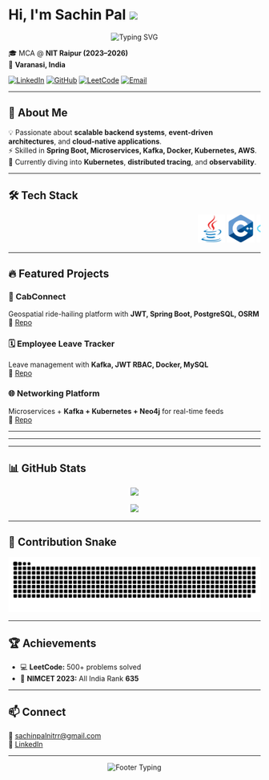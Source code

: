 # Hi, I'm Sachin Pal <img src="https://media.giphy.com/media/hvRJCLFzcasrR4ia7z/giphy.gif" width="36"/>

<!-- Typing animation -->
<p align="center">
  <img src="https://readme-typing-svg.herokuapp.com?font=Fira+Code&size=26&duration=3000&pause=700&color=00F5D4&center=true&vCenter=true&width=700&lines=Backend+Engineer;Spring+Boot+%7C+Java+Developer;Microservices+%7C+Distributed+Systems;Cloud+%7C+Docker+%7C+Kubernetes;Open+Source+Enthusiast" alt="Typing SVG"/>
</p>

🎓 MCA @ **NIT Raipur (2023–2026)**  
📍 **Varanasi, India**  

[![LinkedIn](https://img.shields.io/badge/LinkedIn-sachinpalcs-blue?logo=linkedin&style=for-the-badge)](https://www.linkedin.com/in/sachinpalcs/)
[![GitHub](https://img.shields.io/badge/GitHub-sachinpalcs-black?logo=github&style=for-the-badge)](https://github.com/sachinpalcs)
[![LeetCode](https://img.shields.io/badge/LeetCode-sachinpalcs-orange?logo=leetcode&style=for-the-badge)](https://leetcode.com/u/sachinpalcs/)
[![Email](https://img.shields.io/badge/Email-sachinpalnitrr%40gmail.com-red?logo=gmail&style=for-the-badge)](mailto:sachinpalnitrr@gmail.com)

---

## 🚀 About Me
💡 Passionate about **scalable backend systems**, **event-driven architectures**, and **cloud-native applications**.  
⚡ Skilled in **Spring Boot, Microservices, Kafka, Docker, Kubernetes, AWS**.  
🎯 Currently diving into **Kubernetes**, **distributed tracing**, and **observability**.  

---
## 🛠 Tech Stack

<p align="center">
  <marquee behavior="scroll" direction="left" scrollamount="6">
    <img src="https://raw.githubusercontent.com/devicons/devicon/master/icons/java/java-original.svg" width="55" height="55" alt="Java"/>
    <img src="https://raw.githubusercontent.com/devicons/devicon/master/icons/cplusplus/cplusplus-original.svg" width="55" height="55" alt="C++"/>
    <img src="https://raw.githubusercontent.com/devicons/devicon/master/icons/react/react-original.svg" width="55" height="55" alt="React"/>
    <img src="https://raw.githubusercontent.com/devicons/devicon/master/icons/spring/spring-original.svg" width="55" height="55" alt="Spring Boot"/>
    <img src="https://raw.githubusercontent.com/devicons/devicon/master/icons/docker/docker-original.svg" width="55" height="55" alt="Docker"/>
    <img src="https://raw.githubusercontent.com/devicons/devicon/master/icons/kubernetes/kubernetes-plain.svg" width="55" height="55" alt="Kubernetes"/>
    <img src="https://cdn.jsdelivr.net/gh/devicons/devicon/icons/amazonwebservices/amazonwebservices-original-wordmark.svg" width="65" height="55" alt="AWS"/>
    <img src="https://raw.githubusercontent.com/devicons/devicon/master/icons/postgresql/postgresql-original.svg" width="55" height="55" alt="PostgreSQL"/>
    <img src="https://raw.githubusercontent.com/devicons/devicon/master/icons/mysql/mysql-original.svg" width="55" height="55" alt="MySQL"/>
    <img src="https://raw.githubusercontent.com/devicons/devicon/master/icons/redis/redis-original.svg" width="55" height="55" alt="Redis"/>
    <img src="https://raw.githubusercontent.com/devicons/devicon/master/icons/neo4j/neo4j-original.svg" width="55" height="55" alt="Neo4j"/>
    <img src="https://raw.githubusercontent.com/devicons/devicon/master/icons/git/git-original.svg" width="55" height="55" alt="Git"/>
    <img src="https://www.vectorlogo.zone/logos/getpostman/getpostman-icon.svg" width="55" height="55" alt="Postman"/>
  </marquee>
</p>


---

## 🔥 Featured Projects
### 🚖 CabConnect
Geospatial ride-hailing platform with **JWT, Spring Boot, PostgreSQL, OSRM**  
🔗 [Repo](https://github.com/sachinpalcs/cabConnect-project)  

### 🗓 Employee Leave Tracker
Leave management with **Kafka, JWT RBAC, Docker, MySQL**  
🔗 [Repo](https://github.com/sachinpalcs/leave-tracker-project)  

### 🌐 Networking Platform
Microservices + **Kafka + Kubernetes + Neo4j** for real-time feeds  
🔗 [Repo](https://github.com/sachinpalcs/Networking-Plateform-project)  

---

---
<!--
## 🏆 GitHub Trophies

<p align="center">
  <img src="https://github-profile-trophy.vercel.app/?username=sachinpalcs&theme=tokyonight&no-frame=true&no-bg=true&margin-w=15&margin-h=15" />
</p>
-->
---


## 📊 GitHub Stats
<p align="center">
<!--   <img src="https://github-readme-streak-stats.herokuapp.com/?user=sachinpalcs&theme=tokyonight&hide_border=true" height="165" /> -->
  <img src="https://github-readme-stats.vercel.app/api?username=sachinpalcs&show_icons=true&theme=tokyonight&hide_border=true" height="165" />
</p>

<p align="center">
  <img src="https://github-readme-stats.vercel.app/api/top-langs/?username=sachinpalcs&layout=compact&theme=tokyonight&hide_border=true" height="165" />
</p>

---

## 🐍 Contribution Snake
<p align="center">
  <img src="https://raw.githubusercontent.com/Platane/snk/output/github-contribution-grid-snake.svg" alt="snake animation" />
</p>

---

## 🏆 Achievements
- 💻 **LeetCode:** 500+ problems solved  
- 🏅 **NIMCET 2023:** All India Rank **635**  

---

## 📫 Connect
📧 sachinpalnitrr@gmail.com  
🔗 [LinkedIn](https://www.linkedin.com/in/sachinpalcs/)  

---

<p align="center">
  <img src="https://readme-typing-svg.herokuapp.com?font=Fira+Code&size=20&duration=2500&color=F72585&center=true&width=600&lines=Thanks+for+visiting!+⭐;Let's+build+something+amazing+together!+🚀" alt="Footer Typing"/>
</p>
